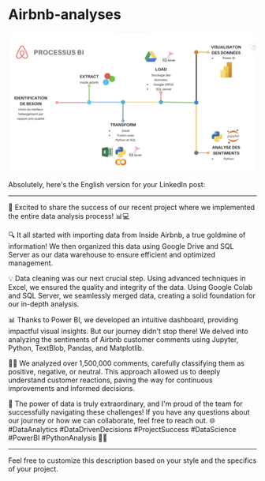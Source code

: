 # Airbnb-analyses




![Dashboard Preview](./shema.png)






Absolutely, here's the English version for your LinkedIn post:

---

🚀 Excited to share the success of our recent project where we implemented the entire data analysis process! 📊💻

🔍 It all started with importing data from Inside Airbnb, a true goldmine of information! We then organized this data using Google Drive and SQL Server as our data warehouse to ensure efficient and optimized management.

💡 Data cleaning was our next crucial step. Using advanced techniques in Excel, we ensured the quality and integrity of the data. Using Google Colab and SQL Server, we seamlessly merged data, creating a solid foundation for our in-depth analysis.

📊 Thanks to Power BI, we developed an intuitive dashboard, providing impactful visual insights. But our journey didn't stop there! We delved into analyzing the sentiments of Airbnb customer comments using Jupyter, Python, TextBlob, Pandas, and Matplotlib.

🕵️‍♂️ We analyzed over 1,500,000 comments, carefully classifying them as positive, negative, or neutral. This approach allowed us to deeply understand customer reactions, paving the way for continuous improvements and informed decisions.

💬 The power of data is truly extraordinary, and I'm proud of the team for successfully navigating these challenges! If you have any questions about our journey or how we can collaborate, feel free to reach out. 🌐 #DataAnalytics #DataDrivenDecisions #ProjectSuccess #DataScience #PowerBI #PythonAnalysis 🚀💡

---

Feel free to customize this description based on your style and the specifics of your project.
